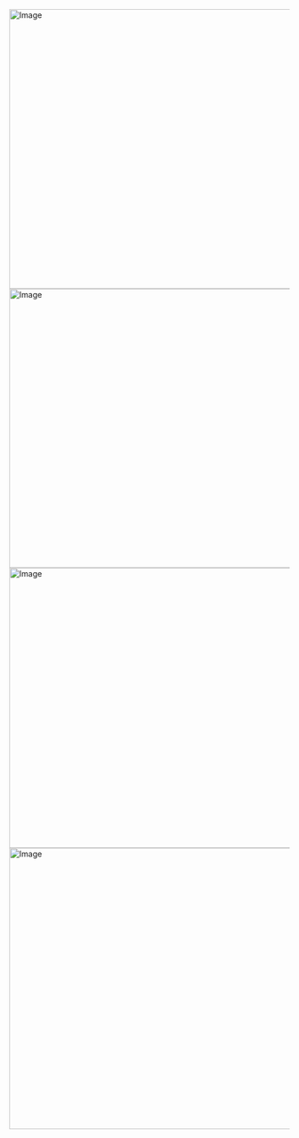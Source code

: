 <img width="900" height="502" alt="Image" src="https://github.com/user-attachments/assets/bdf5b7bb-5041-472c-82ef-b689c99f45d1" />
<img width="893" height="501" alt="Image" src="https://github.com/user-attachments/assets/0f902d95-4e83-49f9-a56d-1b92af1ea23b" />
<img width="880" height="503" alt="Image" src="https://github.com/user-attachments/assets/0b6a22fd-0f45-4ace-9691-21bd18782d27" />
<img width="895" height="505" alt="Image" src="https://github.com/user-attachments/assets/c2e230a3-1010-4450-94d4-d8144d68e2d5" />
